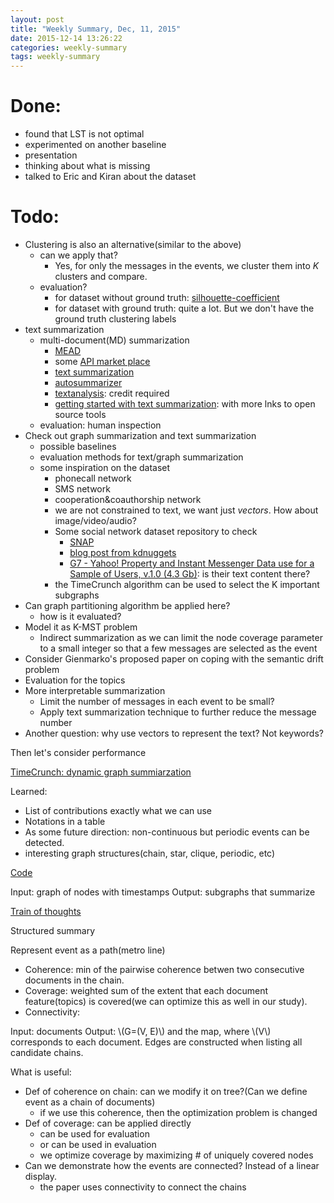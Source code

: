 ```yaml
---
layout: post
title: "Weekly Summary, Dec, 11, 2015"
date: 2015-12-14 13:26:22
categories: weekly-summary
tags: weekly-summary
---
```



# Done:

- found that LST is not optimal
- experimented on another baseline
- presentation
- thinking about what is missing
- talked to Eric and Kiran about the dataset


# Todo:

- Clustering is also an alternative(similar to the above)
  - can we apply that?
    - Yes, for only the messages in the events, we cluster them into *K* clusters and compare.
  - evaluation?
    - for dataset without ground truth: [silhouette-coefficient](http://scikit-learn.org/stable/modules/clustering.html#silhouette-coefficient)
	- for dataset with ground truth: quite a lot. But we don't have the ground truth clustering labels
- text summarization
  - multi-document(MD) summarization
    - [MEAD](http://www.summarization.com/mead/)
	- some [API market place](https://market.mashape.com/)
	- [text summarization](http://textsummarization.net/)
	- [autosummarizer](http://autosummarizer.com/index.php)
	- [textanalysis](https://market.mashape.com/textanalysis/text-summarization#): credit required
	- [getting started with text summarization](http://textminingonline.com/getting-started-with-the-automatic-text-summarization-api-on-mashape): with more lnks to open source tools
  - evaluation: human inspection
- Check out graph summarization and text summarization
  - possible baselines
  - evaluation methods for text/graph summarization
  - some inspiration on the dataset
    - phonecall network
	- SMS network
	- cooperation&coauthorship network
	- we are not constrained to text, we want just *vectors*. How about image/video/audio?
	- Some social network dataset repository to check
	  - [SNAP](https://snap.stanford.edu/data/web-flickr.html)
	  - [blog post from kdnuggets](http://www.kdnuggets.com/2014/08/interesting-social-media-datasets.html+)
	  - [G7 - Yahoo! Property and Instant Messenger Data use for a Sample of Users, v.1.0 (4.3 Gb)](http://webscope.sandbox.yahoo.com/catalog.php?datatype=g): is their text content there?
	- the TimeCrunch algorithm can be used to select the K important subgraphs
- Can graph partitioning algorithm be applied here?
  - how is it evaluated?
- Model it as K-MST problem
  - Indirect summarization as we can limit the node coverage parameter to a small integer so that a few messages are selected as the event
- Consider Gienmarko's proposed paper on coping with the semantic drift problem
- Evaluation for the topics
- More interpretable summarization
  - Limit the number of messages in each event to be small?
  - Apply text summarization technique to further reduce the message number
- Another question: why use vectors to represent the text? Not keywords?

Then let's consider performance




[TimeCrunch: dynamic graph summiarzation](https://www.cs.cmu.edu/~neilshah/research/papers/TimeCrunch.KDD.2015.pdf)

Learned:

- List of contributions exactly what we can use
- Notations in a table
- As some future direction: non-continuous but periodic events can be detected.
- interesting graph structures(chain, star, clique, periodic, etc)

[Code](http://www.cs.cmu.edu/~neilshah/code/timecrunch_v0.1.tar.gz)

Input: graph of nodes with timestamps
Output: subgraphs that summarize


[Train of thoughts](http://www.cs.cmu.edu/~dshahaf/fp0590-shahaf.pdf)

Structured summary

Represent event as a path(metro line)

- Coherence: min of the pairwise coherence betwen two consecutive documents in the chain.
- Coverage: weighted sum of the extent that each document feature(topics) is covered(we can optimize this as well in our study).
- Connectivity:

Input: documents
Output: \\(G=(V, E)\\) and the map, where \\(V\\) corresponds to each document. Edges are constructed when listing all candidate chains.

What is useful:

- Def of coherence on chain: can we modify it on tree?(Can we define event as a chain of documents)
  - if we use this coherence, then the optimization problem is changed
- Def of coverage: can be applied directly
  - can be used for evaluation
  - or can be used in evaluation
  - we optimize coverage by maximizing # of uniquely covered nodes
- Can we demonstrate how the events are connected? Instead of a linear display.
  - the paper uses connectivity to connect the chains  
